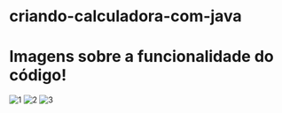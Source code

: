 # criando-calculadora-com-java
# Imagens sobre a funcionalidade do código!
![1](https://user-images.githubusercontent.com/107453279/177037871-bc8a951e-c34d-4a0f-b091-35a8681813a5.png)
![2](https://user-images.githubusercontent.com/107453279/177037877-0c9b1498-c216-428d-aead-d2ba83227251.png)
![3](https://user-images.githubusercontent.com/107453279/177038723-0040ae86-3f85-41a2-95b5-f36f41f93936.png)
